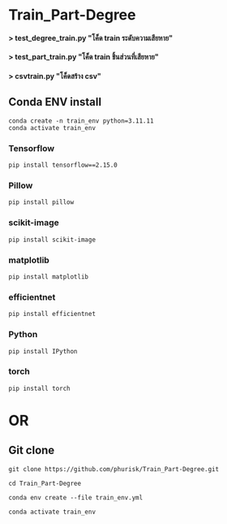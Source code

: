 # Train_Part-Degree

#### > test_degree_train.py "โค็ด train ระดับความเสียหาย"

#### > test_part_train.py "โค็ด train ชิ้นส่วนที่เสียหาย"

#### > csvtrain.py "โค็ดสร้าง csv"

## Conda ENV install

```
conda create -n train_env python=3.11.11
conda activate train_env
```
### Tensorflow
```
pip install tensorflow==2.15.0
```
### Pillow
```
pip install pillow
```
### scikit-image
```
pip install scikit-image
```
### matplotlib
```
pip install matplotlib
```
### efficientnet
```
pip install efficientnet
```
### Python
```
pip install IPython
```
### torch
```
pip install torch
```
# OR

## Git clone


```
git clone https://github.com/phurisk/Train_Part-Degree.git

```

```
cd Train_Part-Degree
```

```
conda env create --file train_env.yml

```

```
conda activate train_env

```
